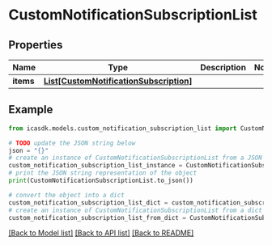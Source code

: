 # CustomNotificationSubscriptionList


## Properties

Name | Type | Description | Notes
------------ | ------------- | ------------- | -------------
**items** | [**List[CustomNotificationSubscription]**](CustomNotificationSubscription.md) |  | 

## Example

```python
from icasdk.models.custom_notification_subscription_list import CustomNotificationSubscriptionList

# TODO update the JSON string below
json = "{}"
# create an instance of CustomNotificationSubscriptionList from a JSON string
custom_notification_subscription_list_instance = CustomNotificationSubscriptionList.from_json(json)
# print the JSON string representation of the object
print(CustomNotificationSubscriptionList.to_json())

# convert the object into a dict
custom_notification_subscription_list_dict = custom_notification_subscription_list_instance.to_dict()
# create an instance of CustomNotificationSubscriptionList from a dict
custom_notification_subscription_list_from_dict = CustomNotificationSubscriptionList.from_dict(custom_notification_subscription_list_dict)
```
[[Back to Model list]](../README.md#documentation-for-models) [[Back to API list]](../README.md#documentation-for-api-endpoints) [[Back to README]](../README.md)


